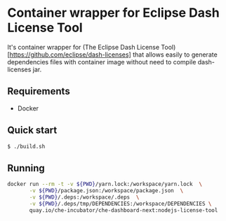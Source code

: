 # Container wrapper for Eclipse Dash License Tool

It's container wrapper for (The Eclipse Dash License Tool)[https://github.com/eclipse/dash-licenses] that allows easily to generate dependencies files with container image without need to compile dash-licenses jar.

## Requirements

- Docker

## Quick start

```sh
$ ./build.sh
```

## Running
```sh
docker run --rm -t -v ${PWD}/yarn.lock:/workspace/yarn.lock  \
       -v ${PWD}/package.json:/workspace/package.json  \
       -v ${PWD}/.deps:/workspace/.deps  \
       -v ${PWD}/.deps/tmp/DEPENDENCIES:/workspace/DEPENDENCIES \
       quay.io/che-incubator/che-dashboard-next:nodejs-license-tool
```
